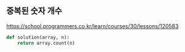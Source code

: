 ## 중복된 숫자 개수
https://school.programmers.co.kr/learn/courses/30/lessons/120583

```py
def solution(array, n):
    return array.count(n)
```